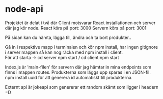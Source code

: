 # node-api
Projektet är delat i två där Client motsvarar React installationen och server där jag kör node. 
React körs på port: 3000
Servern körs på port: 3001

På sidan kan du hämta, lägga till, ändra och ta bort produkter..

Gå in i respektive mapp i terminalen och kör npm install, har ingen gitignore i server mappen så kan nog räcka med npm install i client.  
För att starta -> cd server npm start / cd client npm start

Index.js är 'main-filen' för servern där jag hämtar in mina endpoints som finns i mappen routes. 
Produkterna som läggs upp sparas i en JSON-fil.  
npm install uuid för att generera id automatiskt till produkterna. 

Externt api är jokeapi som genererar ett random skämt som ligger i headern =D


